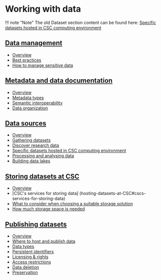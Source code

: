 # Working with data

!!! note "Note"
    The old Dataset section content can be found here: [Specific datasets hosted in CSC computing environment](sourcing-datasets.md#specific-datasets-hosted-in-csc-computing-environment)

## [Data management](datamanagement.md)

  - [Overview](datamanagement.md#overview)
  - [Best practices](datamanagement.md#best-practices)
  - [How to manage sensitive data](datamanagement.md#how-to-manage-sensitive-data)

## [Metadata and data documentation](metadata-and-documentation.md)

  - [Overview](metadata-and-documentation.md#overview)
  - [Metadata types](metadata-and-documentation.md#metadata-types)
  - [Semantic interoperability](metadata-and-documentation.md#semantic-interoperability)
  - [Data organization](metadata-and-documentation.md#data-organization)

## [Data sources](sourcing-datasets.md)

  - [Overview](sourcing-datasets.md#overview)
  - [Gathering datasets](sourcing-datasets.md#gathering-datasets)
  - [Discover research data](sourcing-datasets.md#discover-research-data)
  - [Specific datasets hosted in CSC computing environment](sourcing-datasets.md#specific-datasets-hosted-in-csc-computing-environment)
  - [Processing and analysing data](sourcing-datasets.md#processing-and-analysing-data)
  - [Building data lakes](sourcing-datasets.md#building-data-lakes)

## [Storing datasets at CSC](hosting-datasets-at-CSC.md)

  - [Overview](hosting-datasets-at-CSC#overview)
  - [CSC's services for storing data] (hosting-datasets-at-CSC#cscs-services-for-storing-data)
  - [What to consider when choosing a suitable storage solution](hosting-datasets-at-CSC.md#what-to-consider-when-choosing-a-suitable-storage-solution)
  - [How much storage space is needed](hosting-datasets-at-CSC.md#how-much-storage-space-is-needed)

## [Publishing datasets](publishing-datasets.md)

  - [Overview](publishing-datasets.md#overview)
  - [Where to host and publish data](publishing-datasets.md#where-to-host-and-publish-data)
  - [Data types](publishing-datasets.md#data-types)
  - [Persistent identifiers](publishing-datasets.md#persistent-identifiers)
  - [Licensing & rights](publishing-datasets.md#licensing-rights)
  - [Access restrictions](publishing-datasets.md#access-restrictions)
  - [Data deletion](publishing-datasets.md#data-deletion)
  - [Preservation](publishing-datasets.md#preservation)
